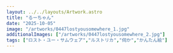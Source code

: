 ```yaml
---
layout: ../../layouts/Artwork.astro
title: "るーちゃん"
date: "2025-10-05"
image: "/artworks/0447lostyousomewhere_1.jpg"
additionalImages: ["/artworks/0447lostyousomewhere_2.jpg"]
tags: ["ロスト・ユー・サムウェア","ルストリカ","伺か","かんたん絵"]
---
```


